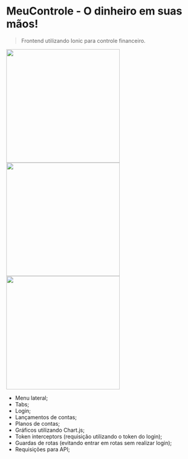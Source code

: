 # MeuControle - O dinheiro em suas mãos!
> Frontend utilizando Ionic para controle financeiro.

<p float="center">
  <img src="https://i.ibb.co/WvJnpvQ/Whats-App-Image-2021-05-15-at-12-15-19.jpg" width="300" />
  <img src="https://i.ibb.co/qNrxRbL/Whats-App-Image-2021-05-15-at-12-20-41.jpg" width="300" /> 
  <img src="https://i.ibb.co/rmZLzsK/Whats-App-Image-2021-05-15-at-12-17-08.jpg" width="300" />
</p>

- Menu lateral;
- Tabs;
- Login;
- Lançamentos de contas;
- Planos de contas;
- Gráficos utilizando Chart.js;
- Token interceptors (requisição utilizando o token do login);
- Guardas de rotas (evitando entrar em rotas sem realizar login);
- Requisições para API;
